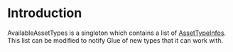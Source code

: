 # Introduction

AvailableAssetTypes is a singleton which contains a list of [AssetTypeInfos](../../../frb/docs/index.php). This list can be modified to notify Glue of new types that it can work with.
